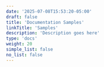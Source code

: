 ```yaml
---
date: '2025-07-08T15:53:20-05:00'
draft: false
title: 'Documentation Samples'
linkTitle: 'Samples'
description: 'Description goes here'
type: 'docs'
weight: 20
simple_list: false
no_list: false
---
```


